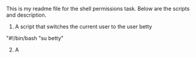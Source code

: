 This is my readme file for the shell permissions task. Below are the scripts and description.

1. A script that switches the current user to the user betty

"#!/bin/bash
"su betty"

2. A 

